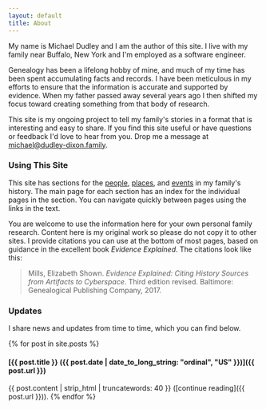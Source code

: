 ```yaml
---
layout: default
title: About
---
```


My name is Michael Dudley and I am the author of this site.
I live with my family near Buffalo, New York and I'm employed as a software engineer.

Genealogy has been a lifelong hobby of mine, and much of my time has been spent accumulating facts and records.
I have been meticulous in my efforts to ensure that the information is accurate and supported by evidence.
When my father passed away several years ago I then shifted my focus toward creating something from that body of research.

This site is my ongoing project to tell my family's stories in a format that is interesting and easy to share.
If you find this site useful or have questions or feedback I'd love to hear from you.
Drop me a message at [michael@dudley-dixon.family](mailto:michael@dudley-dixon.family).

### Using This Site

This site has sections for the [people](/people), [places](/places), and [events](/events) in my family's history.
The main page for each section has an index for the individual pages in the section.
You can navigate quickly between pages using the links in the text.

You are welcome to use the information here for your own personal family research.
Content here is my original work so please do not copy it to other sites.
I provide citations you can use at the bottom of most pages, based on guidance in the excellent book *Evidence Explained*.
The citations look like this:

> Mills, Elizabeth Shown. *Evidence Explained: Citing History Sources from Artifacts to Cyberspace*. Third edition revised. Baltimore: Genealogical Publishing Company, 2017.

### Updates

I share news and updates from time to time, which you can find below.

{% for post in site.posts %}
#### [{{ post.title }} ({{ post.date | date_to_long_string: "ordinal", "US" }})]({{ post.url }})

{{ post.content | strip_html | truncatewords: 40 }} ([continue reading]({{ post.url }})).
{% endfor %}

